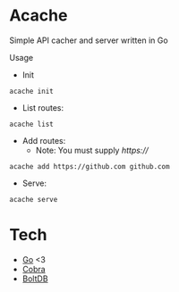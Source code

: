 # Acache
Simple API cacher and server written in Go

Usage
- Init
```
acache init
```

- List routes:
```
acache list
```

- Add routes:
  - Note: You must supply *https://*
```
acache add https://github.com github.com
```
- Serve:
```
acache serve
```

# Tech
- [Go](https://golang.org/) <3
- [Cobra](https://github.com/spf13/cobra)
- [BoltDB](https://github.com/coreos/bbolt)
